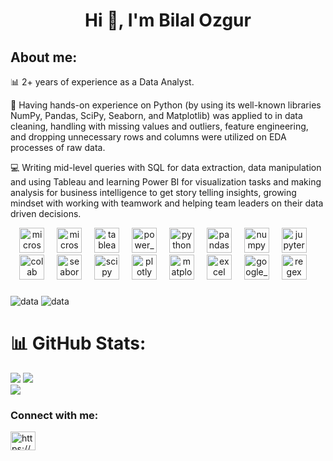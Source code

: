 <h1 align="center">Hi 👋, I'm Bilal Ozgur</h1>

<h2 align="left">About me:</h2>

📊 2+ years of experience as a Data Analyst.

 🚀 Having hands-on experience on Python (by using its well-known libraries NumPy, Pandas, SciPy, Seaborn, and Matplotlib) was applied to in data cleaning, handling with missing values and outliers, feature engineering, and dropping unnecessary rows and columns were utilized on EDA processes of raw data. 

💻 Writing mid-level queries with SQL for data extraction, data manipulation and using Tableau and learning Power BI for visualization tasks and making analysis for business intelligence to get story telling insights, growing mindset with working with teamwork and helping team leaders on their data driven decisions.





<div align="center">
  <img src="https://upload.wikimedia.org/wikipedia/commons/8/87/Sql_data_base_with_logo.png" height="40" alt="microsoftsqlserver logo"  />
  <img width="12" />
  <img src="https://brandslogos.com/wp-content/uploads/thumbs/microsoft-sql-server-logo-vector.svg" height="40" alt="microsoftsqlserver"  />
  <img width="12" />
  <img src="https://logos-world.net/wp-content/uploads/2021/10/Tableau-Emblem.png" height="40" alt="tableau"  />
  <img width="12" />
  <img src="https://seeklogo.com/images/P/power-bi-microsoft-logo-E4FC8DE4A9-seeklogo.com.png" height="40" alt="power_bi"  />
  <img width="12" />
  <img src="https://cdn.jsdelivr.net/gh/devicons/devicon/icons/python/python-original.svg" height="40" alt="python logo"  />
  <img width="12" />
  <img src="https://cdn.jsdelivr.net/gh/devicons/devicon/icons/pandas/pandas-original.svg" height="40" alt="pandas logo"  />
  <img width="12" />
  <img src="https://cdn.jsdelivr.net/gh/devicons/devicon/icons/numpy/numpy-original.svg" height="40" alt="numpy logo"  />
  <img width="12" />
  <img src="https://cdn.jsdelivr.net/gh/devicons/devicon/icons/jupyter/jupyter-original.svg" height="40" alt="jupyter logo"  />
  <img width="12" />
  <img src="https://c10.patreonusercontent.com/4/patreon-media/p/post/84107536/720cab46567f4a78981b3496b5da35b1/eyJ3Ijo2MjB9/2.png?token-time=1695081600&token-hash=gsXr_TPxuAa0dkGibnqXeKpwM6HYhyO8OYya0gNEfjM%3D" height="40" alt="colab"  />
  <img width="12" />
  <img src="https://seaborn.pydata.org/_images/logo-tall-lightbg.svg" height="40" alt="seaborn"  />
  <img width="12" />
  <img src="https://studyopedia.com/wp-content/uploads/2023/07/scipy.png" height="40" alt="scipy"  />
  <img width="12" />
  <img src="https://www.vectorlogo.zone/logos/plot_ly/plot_ly-official.svg" height="40" alt="plotly"  />
  <img width="12" />
  <img src="https://upload.wikimedia.org/wikipedia/commons/thumb/0/01/Created_with_Matplotlib-logo.svg/2048px-Created_with_Matplotlib-logo.svg.png" height="40" alt="matplotlib"  />
  <img width="12" />
  <img src="https://1000logos.net/wp-content/uploads/2020/08/Microsoft-Excel-Logo.png" height="40" alt="excel"  />
  <img width="12" />
  <img src="https://www.computerhope.com/jargon/g/google-sheets.png" height="40" alt="google_sheet"  />
  <img width="12" />
  <img src="https://testmatick.com/wp-content/uploads/2021/03/RegEx-Logo.png" height="40" alt="regex"  />
  <img width="12" />
  
</div>

###

![data](https://user-images.githubusercontent.com/130503711/232925985-0f5c6f3c-c77f-456c-8813-0bb3afd736dc.gif) ![data](https://github.com/bilal-ozgur/bilal-ozgur/assets/130503711/0d34b823-1f8a-4fcf-be02-acaade42dfaf)




# 📊 GitHub Stats:

![](https://github-readme-stats.vercel.app/api?username=bilal-ozgur&theme=tokyonight&hide_border=false&include_all_commits=false&count_private=false)
![](https://github-readme-streak-stats.herokuapp.com/?user=bilal-ozgur&theme=tokyonight&hide_border=false)<br/>
![](https://github-readme-stats.vercel.app/api/top-langs/?username=bilal-ozgur&theme=tokyonight&hide_border=false&include_all_commits=false&count_private=false&layout=compact)


<h3 align="left">Connect with me:</h3>
<p align="left">
<a href="https://www.linkedin.com/in/bilal-talha-ozgur/" target="blank"><img align="center" src="https://raw.githubusercontent.com/rahuldkjain/github-profile-readme-generator/master/src/images/icons/Social/linked-in-alt.svg" alt="https://www.linkedin.com/in/bilal-talha-ozgur/" height="30" width="40" /></a>
</p>










